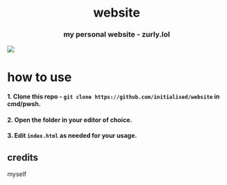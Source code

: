 <h1 align="center">
    website
</h1>
<h3 align="center">
my personal website - zurly.lol
</h3>
<img align="center" src="https://r2.e-z.host/1e931256-a4b9-4b37-b539-feff5e9e0a47/2gyb5qot.png">

# how to use
####  1. Clone this repo - ```git clone https://github.com/initialised/website``` in cmd/pwsh.
####  2. Open the folder in your editor of choice.
####  3. Edit ```index.html``` as needed for your usage.

## credits
myself
